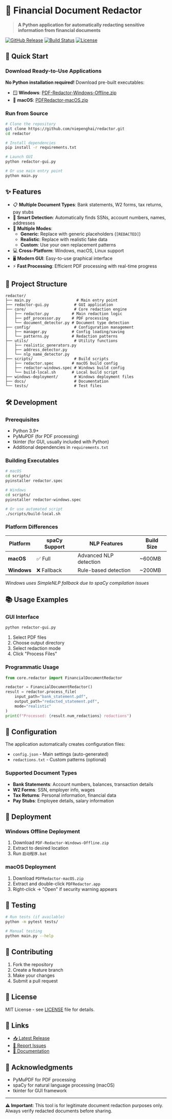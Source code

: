 # 📄 Financial Document Redactor

> **A Python application for automatically redacting sensitive information from financial documents**

[![GitHub Release](https://img.shields.io/github/v/release/niepenghai/redactor)](https://github.com/niepenghai/redactor/releases)
[![Build Status](https://github.com/niepenghai/redactor/workflows/Build%20Cross-Platform%20Executables/badge.svg)](https://github.com/niepenghai/redactor/actions)
[![License](https://img.shields.io/badge/license-MIT-blue.svg)](LICENSE)

## 🚀 Quick Start

### Download Ready-to-Use Applications

**No Python installation required!** Download pre-built executables:

- 🪟 **Windows**: [PDF-Redactor-Windows-Offline.zip](https://github.com/niepenghai/redactor/releases/latest)
- 🍎 **macOS**: [PDFRedactor-macOS.zip](https://github.com/niepenghai/redactor/releases/latest)

### Run from Source

```bash
# Clone the repository
git clone https://github.com/niepenghai/redactor.git
cd redactor

# Install dependencies
pip install -r requirements.txt

# Launch GUI
python redactor-gui.py

# Or use main entry point
python main.py
```

## ✨ Features

- 📋 **Multiple Document Types**: Bank statements, W2 forms, tax returns, pay stubs
- 🎯 **Smart Detection**: Automatically finds SSNs, account numbers, names, addresses
- 🔧 **Multiple Modes**:
  - **Generic**: Replace with generic placeholders (`[REDACTED]`)
  - **Realistic**: Replace with realistic fake data
  - **Custom**: Use your own replacement patterns
- 💻 **Cross-Platform**: Windows, macOS, Linux support
- 🖥️ **Modern GUI**: Easy-to-use graphical interface
- ⚡ **Fast Processing**: Efficient PDF processing with real-time progress

## 📁 Project Structure

```
redactor/
├── main.py                    # Main entry point
├── redactor-gui.py           # GUI application
├── core/                     # Core redaction engine
│   ├── redactor.py          # Main redaction logic
│   ├── pdf_processor.py     # PDF processing
│   └── document_detector.py # Document type detection
├── config/                   # Configuration management
│   ├── manager.py           # Config loading/saving
│   └── patterns.py          # Redaction patterns
├── utils/                    # Utility functions
│   ├── realistic_generators.py
│   ├── address_detector.py
│   └── nlp_name_detector.py
├── scripts/                  # Build scripts
│   ├── redactor.spec        # macOS build config
│   ├── redactor-windows.spec # Windows build config
│   └── build-local.sh       # Local build script
├── windows-deployment/       # Windows deployment files
├── docs/                     # Documentation
└── tests/                    # Test files
```

## 🛠️ Development

### Prerequisites

- Python 3.9+
- PyMuPDF (for PDF processing)
- tkinter (for GUI, usually included with Python)
- Additional dependencies in `requirements.txt`

### Building Executables

```bash
# macOS
cd scripts/
pyinstaller redactor.spec

# Windows  
cd scripts/
pyinstaller redactor-windows.spec

# Or use automated script
./scripts/build-local.sh
```

### Platform Differences

| Platform | spaCy Support | NLP Features | Build Size |
|----------|---------------|--------------|------------|
| **macOS** | ✅ Full | Advanced NLP detection | ~600MB |
| **Windows** | ❌ Fallback | Rule-based detection | ~200MB |

*Windows uses SimpleNLP fallback due to spaCy compilation issues*

## 📚 Usage Examples

### GUI Interface
```bash
python redactor-gui.py
```
1. Select PDF files
2. Choose output directory  
3. Select redaction mode
4. Click "Process Files"

### Programmatic Usage
```python
from core.redactor import FinancialDocumentRedactor

redactor = FinancialDocumentRedactor()
result = redactor.process_file(
    input_path="bank_statement.pdf",
    output_path="redacted_statement.pdf",
    mode="realistic"
)
print(f"Processed: {result.num_redactions} redactions")
```

## 🔧 Configuration

The application automatically creates configuration files:
- `config.json` - Main settings (auto-generated)
- `redactions.txt` - Custom patterns (optional)

### Supported Document Types

- **Bank Statements**: Account numbers, balances, transaction details
- **W2 Forms**: SSN, employer info, wages
- **Tax Returns**: Personal information, financial data
- **Pay Stubs**: Employee details, salary information

## 🚀 Deployment

### Windows Offline Deployment
1. Download `PDF-Redactor-Windows-Offline.zip`
2. Extract to desired location
3. Run `启动程序.bat`

### macOS Deployment  
1. Download `PDFRedactor-macOS.zip`
2. Extract and double-click `PDFRedactor.app`
3. Right-click → "Open" if security warning appears

## 🧪 Testing

```bash
# Run tests (if available)
python -m pytest tests/

# Manual testing
python main.py --help
```

## 🤝 Contributing

1. Fork the repository
2. Create a feature branch
3. Make your changes
4. Submit a pull request

## 📄 License

MIT License - see [LICENSE](LICENSE) file for details.

## 🔗 Links

- [📥 Latest Release](https://github.com/niepenghai/redactor/releases/latest)
- [🐛 Report Issues](https://github.com/niepenghai/redactor/issues)
- [📖 Documentation](docs/)

## 🙏 Acknowledgments

- PyMuPDF for PDF processing
- spaCy for natural language processing (macOS)
- tkinter for GUI framework

---

**⚠️ Important**: This tool is for legitimate document redaction purposes only. Always verify redacted documents before sharing.